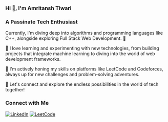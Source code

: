 ### Hi 👋, I'm Amritansh Tiwari
### A Passinate Tech Enthusiast

Currently, I'm diving deep into algorithms and programming languages like C++, alongside exploring Full Stack Web Development. 🚀

🌱 I love learning and experimenting with new technologies, from building projects that integrate machine learning to diving into the world of web development frameworks.

🔭 I'm actively honing my skills on platforms like LeetCode and Codeforces, always up for new challenges and problem-solving adventures.

💬 Let's connect and explore the endless possibilities in the world of tech together!

### Connect with Me

[![LinkedIn](https://img.shields.io/badge/LinkedIn-AmritanshTiwari-blue?style=flat-square&logo=linkedin)](https://www.linkedin.com/in/amritansh-tiwari-2864a524a/)
[![LeetCode](https://img.shields.io/badge/LeetCode-AmritanshTiwari-yellow?style=flat-square&logo=leetcode)](https://leetcode.com/AmritanshTiwari_108/)
<!--
**amritanshtiwari108/amritanshtiwari108** is a ✨ _special_ ✨ repository because its `README.md` (this file) appears on your GitHub profile.

Here are some ideas to get you started:

- 🔭 I’m currently working on ...
- 🌱 I’m currently learning ...
- 👯 I’m looking to collaborate on ...
- 🤔 I’m looking for help with ...
- 💬 Ask me about ...
- 📫 How to reach me: ...
- 😄 Pronouns: ...
- ⚡ Fun fact: ...
-->
